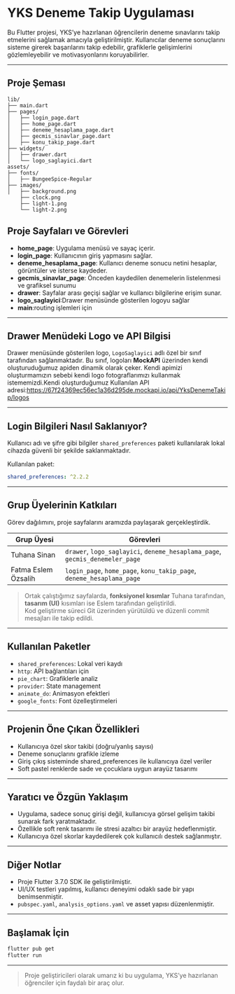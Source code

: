 #  YKS Deneme Takip Uygulaması

Bu Flutter projesi, YKS’ye hazırlanan öğrencilerin deneme sınavlarını takip etmelerini sağlamak amacıyla geliştirilmiştir. Kullanıcılar deneme sonuçlarını sisteme girerek başarılarını takip edebilir, grafiklerle gelişimlerini gözlemleyebilir ve motivasyonlarını koruyabilirler.  

---

##  Proje Şeması

```
lib/ 
├── main.dart
├── pages/
│   ├── login_page.dart
│   ├── home_page.dart
│   ├── deneme_hesaplama_page.dart
│   ├── gecmis_sinavlar_page.dart
│   ├── konu_takip_page.dart
├── widgets/
│   ├── drawer.dart
│   └── logo_saglayici.dart
assets/ 
├── fonts/
│   ├── BungeeSpice-Regular
├── images/
│   ├── background.png
    ├── clock.png
    ├── light-1.png
    └── light-2.png
```
##  Proje Sayfaları ve Görevleri
- **home_page**: Uygulama menüsü ve sayaç içerir.
- **login_page**: Kullanıcının giriş yapmasını sağlar. 
- **deneme_hesaplama_page**: Kullanıcı deneme sonucu netini hesaplar, görüntüler ve isterse kaydeder.
- **gecmis_sinavlar_page**: Önceden kaydedilen denemelerin listelenmesi ve grafiksel sunumu
- **drawer**: Sayfalar arası geçişi sağlar ve kullanıcı bilgilerine erişim sunar.
- **logo_saglayici**:Drawer menüsünde gösterilen logoyu sağlar
- **main**:routing işlemleri için

---

##  Drawer Menüdeki Logo ve API Bilgisi

Drawer menüsünde gösterilen logo, `LogoSaglayici` adlı özel bir sınıf tarafından sağlanmaktadır. Bu sınıf, logoları **MockAPI** üzerinden kendi oluşturuduğumuz apiden dinamik olarak çeker. Kendi apimizi oluşturmamızın sebebi kendi logo fotograflarımızı kullanmak istememizdi.Kendi oluşturduğumuz Kullanılan API adresi:https://67f24369ec56ec1a36d295de.mockapi.io/api/YksDenemeTakip/logos


---

##  Login Bilgileri Nasıl Saklanıyor?

Kullanıcı adı ve şifre gibi bilgiler `shared_preferences` paketi kullanılarak lokal cihazda güvenli bir şekilde saklanmaktadır.

Kullanılan paket:
```yaml
shared_preferences: ^2.2.2
```

---

##  Grup Üyelerinin Katkıları

Görev dağılımını, proje sayfalarını aramızda paylaşarak gerçekleştirdik.

| Grup Üyesi           | Görevleri                                                                 |
|----------------------|---------------------------------------------------------------------------|
| Tuhana Sinan         | `drawer`, `logo_saglayici`, `deneme_hesaplama_page`, `gecmis_denemeler_page` |
| Fatma Eslem Özsalih | `login_page`, `home_page`, `konu_takip_page`, `deneme_hesaplama_page`     |

> Ortak çalıştığımız sayfalarda, **fonksiyonel kısımlar** Tuhana tarafından, **tasarım (UI)** kısımları ise Eslem tarafından geliştirildi.  
> Kod geliştirme süreci Git üzerinden yürütüldü ve düzenli commit mesajları ile takip edildi.
---

##  Kullanılan Paketler

- `shared_preferences`: Lokal veri kaydı
- `http`: API bağlantıları için 
- `pie_chart`: Grafiklerle analiz
- `provider`: State management
- `animate_do`: Animasyon efektleri
- `google_fonts`: Font özelleştirmeleri

---
##  Projenin Öne Çıkan Özellikleri

- Kullanıcıya özel skor takibi (doğru/yanlış sayısı)
- Deneme sonuçlarını grafikle izleme
- Giriş çıkış sisteminde shared_preferences ile kullanıcıya özel veriler
- Soft pastel renklerde sade ve çocuklara uygun arayüz tasarımı

---

##  Yaratıcı ve Özgün Yaklaşım

- Uygulama, sadece sonuç girişi değil, kullanıcıya görsel gelişim takibi sunarak fark yaratmaktadır.
- Özellikle soft renk tasarımı ile stresi azaltıcı bir arayüz hedeflenmiştir.
- Kullanıcıya özel skorlar kaydedilerek çok kullanıcılı destek sağlanmıştır.

---



##  Diğer Notlar

- Proje Flutter 3.7.0 SDK ile geliştirilmiştir.
- UI/UX testleri yapılmış, kullanıcı deneyimi odaklı sade bir yapı benimsenmiştir.
- `pubspec.yaml`, `analysis_options.yaml` ve asset yapısı düzenlenmiştir.

---

## Başlamak İçin

```bash
flutter pub get
flutter run
```

---

> Proje geliştiricileri olarak umarız ki bu uygulama, YKS’ye hazırlanan öğrenciler için faydalı bir araç olur. 
